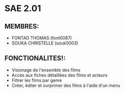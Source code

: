 # SAE 2.01

## MEMBRES:
- FONTAO THOMAS (font0087)
- SOUKA CHRISTELLE (souk0003)

## FONCTIONALITES!:
- Visionage de l'ensemble des films
- Accès aux fiches détaillées des films et acteurs
- Filtrer les films par genre
- Créer, éditer et surprimer des films à l'aide d'un menu

